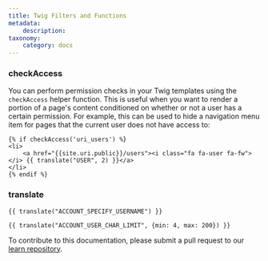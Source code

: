 ```yaml
---
title: Twig Filters and Functions
metadata:
    description: 
taxonomy:
    category: docs
---
```


### checkAccess

You can perform permission checks in your Twig templates using the `checkAccess` helper function.  This is useful when you want to render a portion of a page's content conditioned on whether or not a user has a certain permission.  For example, this can be used to hide a navigation menu item for pages that the current user does not have access to:

```twig
{% if checkAccess('uri_users') %}
<li>
    <a href="{{site.uri.public}}/users"><i class="fa fa-user fa-fw"></i> {{ translate("USER", 2) }}</a>
</li>
{% endif %}
```

### translate

```
{{ translate("ACCOUNT_SPECIFY_USERNAME") }}

{{ translate("ACCOUNT_USER_CHAR_LIMIT", {min: 4, max: 200}) }}
```

To contribute to this documentation, please submit a pull request to our [learn repository](https://github.com/userfrosting/learn/tree/master/pages).
